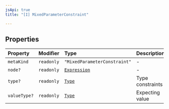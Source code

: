 ```yaml
---
jsApi: true
title: "[I] MixedParameterConstraint"

---
```

## Properties

| Property | Modifier | Type | Description |
| :------ | :------ | :------ | :------ |
| `metaKind` | `readonly` | `"MixedParameterConstraint"` | - |
| `node?` | `readonly` | [`Expression`](../type-aliases/Expression.md) | - |
| `type?` | `readonly` | [`Type`](../type-aliases/Type.md) | Type constraints |
| `valueType?` | `readonly` | [`Type`](../type-aliases/Type.md) | Expecting value |
